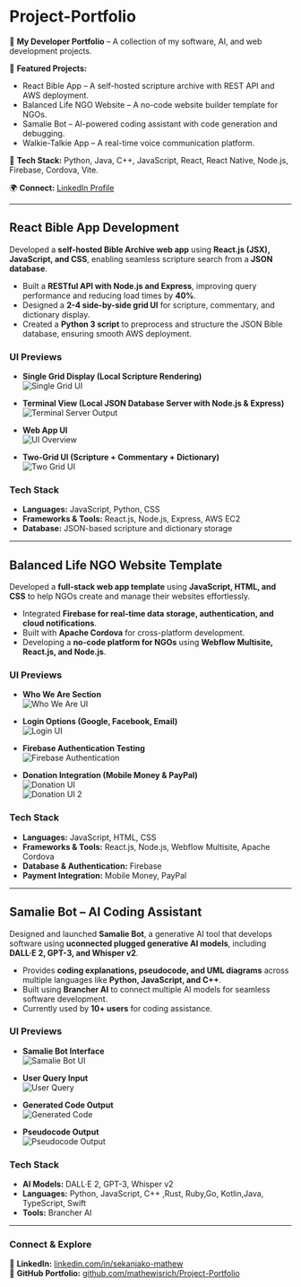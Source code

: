 # Project-Portfolio  

🚀 **My Developer Portfolio** – A collection of my software, AI, and web development projects.  

📌 **Featured Projects:**  
- React Bible App – A self-hosted scripture archive with REST API and AWS deployment.  
- Balanced Life NGO Website – A no-code website builder template for NGOs.  
- Samalie Bot – AI-powered coding assistant with code generation and debugging.  
- Walkie-Talkie App – A real-time voice communication platform.  

🔹 **Tech Stack:** Python, Java, C++, JavaScript, React, React Native, Node.js, Firebase, Cordova, Vite.  

🌍 **Connect:** [LinkedIn Profile](https://linkedin.com/in/sekanjako-mathew)  

---

## **React Bible App Development**  

Developed a **self-hosted Bible Archive web app** using **React.js (JSX), JavaScript, and CSS**, enabling seamless scripture search from a **JSON database**.  
- Built a **RESTful API with Node.js and Express**, improving query performance and reducing load times by **40%**.  
- Designed a **2-4 side-by-side grid UI** for scripture, commentary, and dictionary display.  
- Created a **Python 3 script** to preprocess and structure the JSON Bible database, ensuring smooth AWS deployment.  

### **UI Previews**  
- **Single Grid Display (Local Scripture Rendering)**  
  ![Single Grid UI](https://github.com/mathewisrich/Project-Portfolio/blob/main/Show%20no%20grid.png)  

- **Terminal View (Local JSON Database Server with Node.js & Express)**  
  ![Terminal Server Output](https://github.com/mathewisrich/Project-Portfolio/blob/main/Testing%20for%20local%20databasenusing%20node%3Aexpress.png)  

- **Web App UI**  
  ![UI Overview](https://github.com/mathewisrich/Project-Portfolio/blob/main/Ui%20show.png)  

- **Two-Grid UI (Scripture + Commentary + Dictionary)**  
  ![Two Grid UI](https://github.com/mathewisrich/Project-Portfolio/blob/main/Grid%20show.png)  

### **Tech Stack**  
- **Languages:** JavaScript, Python, CSS  
- **Frameworks & Tools:** React.js, Node.js, Express, AWS EC2  
- **Database:** JSON-based scripture and dictionary storage  

---

## **Balanced Life NGO Website Template**  

Developed a **full-stack web app template** using **JavaScript, HTML, and CSS** to help NGOs create and manage their websites effortlessly.  
- Integrated **Firebase for real-time data storage, authentication, and cloud notifications**.  
- Built with **Apache Cordova** for cross-platform development.  
- Developing a **no-code platform for NGOs** using **Webflow Multisite, React.js, and Node.js**.  

### **UI Previews**  
- **Who We Are Section**  
  ![Who We Are UI](https://github.com/mathewisrich/Project-Portfolio/blob/main/Ui%20sample%20who%20we%20are.png)  

- **Login Options (Google, Facebook, Email)**  
  ![Login UI](https://github.com/mathewisrich/Project-Portfolio/blob/main/login%20using%20google%20and%20emal.png)  

- **Firebase Authentication Testing**  
  ![Firebase Authentication](https://github.com/mathewisrich/Project-Portfolio/blob/main/firebase%20authentication.png)  

- **Donation Integration (Mobile Money & PayPal)**  
  ![Donation UI](https://github.com/mathewisrich/Project-Portfolio/blob/main/donateui.png)  
  ![Donation UI 2](https://github.com/mathewisrich/Project-Portfolio/blob/main/donate%20ui.png)  

### **Tech Stack**  
- **Languages:** JavaScript, HTML, CSS  
- **Frameworks & Tools:** React.js, Node.js, Webflow Multisite, Apache Cordova  
- **Database & Authentication:** Firebase  
- **Payment Integration:** Mobile Money, PayPal  

---

## **Samalie Bot – AI Coding Assistant**  

Designed and launched **Samalie Bot**, a generative AI tool that develops software using **uconnected plugged generative AI models**, including **DALL·E 2, GPT-3, and Whisper v2**.  
- Provides **coding explanations, pseudocode, and UML diagrams** across multiple languages like **Python, JavaScript, and C++**.  
- Built using **Brancher AI** to connect multiple AI models for seamless software development.  
- Currently used by **10+ users** for coding assistance.  

### **UI Previews**  
- **Samalie Bot Interface**  
  ![Samalie Bot UI](https://github.com/mathewisrich/Project-Portfolio/blob/main/Samalie%20tes.png)  

- **User Query Input**  
  ![User Query](https://github.com/mathewisrich/Project-Portfolio/blob/main/samalie%20bot.png)  

- **Generated Code Output**  
  ![Generated Code](https://github.com/mathewisrich/Project-Portfolio/blob/main/samalie%20test.png)  

- **Pseudocode Output**  
  ![Pseudocode Output](https://github.com/mathewisrich/Project-Portfolio/blob/main/samalie%20test%20pusedo.png)  

### **Tech Stack**  
- **AI Models:** DALL·E 2, GPT-3, Whisper v2  
- **Languages:** Python, JavaScript, C++ ,Rust, Ruby,Go, Kotlin,Java, TypeScript, Swift
- **Tools:** Brancher AI

---

### **Connect & Explore**  
📌 **LinkedIn:** [linkedin.com/in/sekanjako-mathew](https://linkedin.com/in/sekanjako-mathew)  
📌 **GitHub Portfolio:** [github.com/mathewisrich/Project-Portfolio](https://github.com/mathewisrich/Project-Portfolio)  
